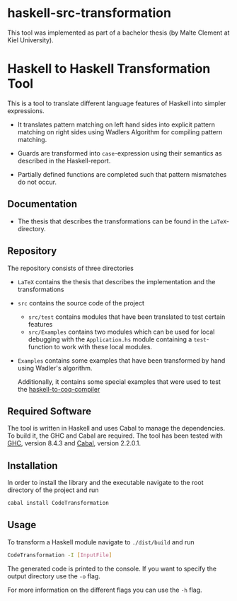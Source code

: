 # haskell-src-transformation

This tool was implemented as part of a bachelor thesis (by Malte Clement at Kiel University).

# Haskell to Haskell Transformation Tool

This is a tool to translate different language features of Haskell into simpler expressions.

* It translates pattern matching on left hand sides into explicit pattern matching on right sides using
  Wadlers Algorithm for compiling pattern matching.

* Guards are transformed into `case`-expression using their semantics as described in the Haskell-report.

* Partially defined functions are completed such that pattern mismatches do not occur.

## Documentation

* The thesis that describes the transformations can be found in the `LaTeX`-directory.

## Repository

The repository consists of three directories

* `LaTeX` contains the thesis that describes the implementation and the transformations

* `src` contains the source code of the project

  * `src/test` contains modules that have been translated to test certain features
  * `src/Examples` contains two modules which can be used for local debugging with the `Application.hs` module containing a `test`-function to work with these local modules.

* `Examples` contains some examples that have been transformed by hand using Wadler's algorithm.

  Additionally, it contains some special examples that were used to test the [haskell-to-coq-compiler](https://git.informatik.uni-kiel.de/stu203400/haskell-to-coq-compiler)

## Required Software

The tool is written in Haskell and uses Cabal to manage the dependencies. To build it, the GHC and Cabal are required. The tool has been tested with [GHC](https://www.haskell.org/ghc/), version  8.4.3 and 
[Cabal](https://www.haskell.org/cabal/), version 2.2.0.1.

## Installation

In order to install the library and the executable navigate to the root directory of the project and run

```bash
cabal install CodeTransformation
```

## Usage

To transform a Haskell module navigate to `./dist/build` and run

```bash
CodeTransformation -I [InputFile]
```

The generated code is printed to the console. If you want to specify the output directory use the `-o` flag.

 For more information on the different flags you can use the `-h` flag.
